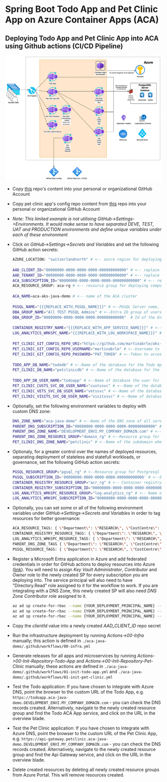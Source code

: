 # Spring Boot Todo App and Pet Clinic App on Azure Container Apps (ACA)

## Deploying Todo App and Pet Clinic App into ACA using Github actions (CI/CD Pipeline)

![Architecture Diagram](./aca-java-demo-architecture.drawio.png)

* Copy [this](https://github.com/martinabrle/aca-java-demo) repo's content into your personal or organizational GitHub Account
* Copy pet clinic app's config repo content from [this](https://github.com/martinabrle/aks-java-demo-config) repo into your personal or organizational GitHub Account
* *Note: This limited example is not utilising GitHub->Settings->Environments. It would make sense to have separated DEVE, TEST, UAT and PRODUCTION environments and define unique variables under each of these environment*
* Click on *GitHub->Settings->Secrets and Variables* and set the following GitHub action secrets:

    ```bash
    AZURE_LOCATION: "switzerlandnorth" # <-- azure region for deploying resources

    AAD_CLIENT_ID="00000000-0000-0000-0000-000000000000" # <-- replace with the client Id of a Microsoft Entra ID registered application, used for deploying Azure resources (see below)
    AAD_TENANT_ID="00000000-0000-0000-0000-000000000000" # <-- replace with Azure tenantId for deploying resources
    ACA_SUBSCRIPTION_ID="00000000-0000-0000-0000-000000000000" # <-- replace with azure subscription for deploying resources
    ACA_RESOURCE_GROUP: aca-rg # <-- resource group for deploying compute resources (will be created)

    ACA_NAME=aca-aks-java-demo # <-- name of the ACA cluster
    
    PGSQL_NAME="{{{REPLACE_WITH_PGSQL_NAME}}}" # <--PGSQL Server name, needs to be unique
    DBA_GROUP_NAME="All TEST PGSQL Admins" # <--Entra ID group of users with permissions to manage the PGSQL server
    DBA_GROUP_ID="00000000-0000-0000-0000-000000000000"  # Id of the Entra ID group of users with permissions to manage the PGSQL server, obtain from Portal's UI or by running 'az ad group show --group "${DBA_GROUP_NAME}" --query '[id]' -o tsv'

    CONTAINER_REGISTRY_NAME="{{{REPLACE_WITH_APP_SERVICE_NAME}}}" # <--needs to be unique
    LOG_ANALYTICS_WRKSPC_NAME="{{{REPLACE_WITH_LOG_WORKSPACE_NAME}}}" # <--needs to be unique

    PET_CLINIC_GIT_CONFIG_REPO_URI="https://github.com/martinabrle/aks-java-demo-config" # <--URI of YOUR Git repository with Pet Clinic Java Spring Boot configurations
    PET_CLINIC_GIT_CONFIG_REPO_USERNAME="martinabrle" # <--Username to access the Git repository with Pet Clinic Java Spring Boot configurations - in this case my GH handle
    PET_CLINIC_GIT_CONFIG_REPO_PASSWORD="PAT_TOKEN" # <--Token to access the Git repository with Pet Clinic Java Spring Boot configurations

    TODO_APP_DB_NAME="tododb" # <--Name of the database for the Todo App
    PET_CLINIC_DB_NAME="petclinicdb" # <--Name of the database for the Pet Clinic App

    TODO_APP_DB_USER_NAME="todoapp" # <--Name of database the user for the Todo App
    PET_CLINIC_CUSTS_SVC_DB_USER_NAME="custssvc" # <--Name of the database user for the Pet Clinic Customers Service
    PET_CLINIC_VETS_SVC_DB_USER_NAME="vetssvc" # <--Name of the database user for the Pet Clinic Vets Service
    PET_CLINIC_VISITS_SVC_DB_USER_NAME="visitssvc" # <--Name of database the user for the Pet Clinic Visits Service
    ```

* Optionally, set the following environment variables to deploy with custom DNS zone:

    ```bash
    DNS_ZONE_NAME="aca-java-demo" # <--Name of the DNS zone of all services - here I expect to use DNS names like "aca-java-demo.petclinic.DEVELOPMENT_ENVI.MY_COMPANY_DOMAIN.com"
    PARENT_DNS_SUBSCRIPTION_ID="00000000-0000-0000-0000-000000000000" # <--Subscription ID where the parent DNS zone is located
    PARENT_DNS_ZONE_NAME="DEVELOPMENT_ENVI.MY_COMPANY_DOMAIN.com" # <--Name of the parent DNS zone - here I expect to use DNS names like "aca-java-demo.petclinic.DEVELOPMENT_ENVI.MY_COMPANY_DOMAIN.com
    PARENT_DNS_ZONE_RESOURCE_GROUP="domain_rg" # <--Resource group for the parent DNS zone
    PET_CLINIC_DNS_ZONE_NAME="petclinic" # <--Name of the subdomain where the Pet Clinic app will be deployed
    ```

* Optionaly, for a greater control over the names of deployed resources, separating deployment of stateless and statefull workloads, or governance, set the following GitHub action secrets:

    ```bash
    PGSQL_RESOURCE_GROUP="pgsql_rg" # <--Resource group for Postgresql server, replace with a name of your choice, following your company's policies
    PGSQL_SUBSCRIPTION_ID='00000000-0000-0000-0000-000000000000' # <--Subscription ID where PGSQL will be deployed
    CONTAINER_REGISTRY_RESOURCE_GROUP="acr_rg" # <-- Container registry resource group, replace with a name of your choice, following your company's policies
    CONTAINER_REGISTRY_SUBSCRIPTION_ID="00000000-0000-0000-0000-000000000000" # <-- Replace with the container registry resource subscription Id, if different from ACA deployment's subscription Id
    LOG_ANALYTICS_WRKSPC_RESOURCE_GROUP="log-analytics_rg" # <-- Name of the log analytics workspace resource group
    LOG_ANALYTICS_WRKSPC_SUBSCRIPTION_ID="00000000-0000-0000-0000-000000000000" # <--Subscription ID where Log Analytics will be deployed, if different from ACA deployment's subscription Id
    ```

* Optionally, you can set some or all of the following environment variables under *GitHub->Settings->Secrets and Variables* in order to tag resources for better governance:

    ```bash
    ACA_RESOURCE_TAGS: { \"Department\": \"RESEARCH\", \"CostCentre\": \"DEVELOPMENT\", \"DeleteWeekly\": \"true\", \"Workload\": \"DEVELOPMENT\", \"StopNightly\": \"true\"}
    CONTAINER_REGISTRY_RESOURCE_TAGS: { \"Department\": \"RESEARCH\", \"CostCentre\": \"DEVELOPMENT\", \"DeleteWeekly\": \"false\", \"Workload\": \"DEVELOPMENT\"}
    LOG_ANALYTICS_WRKSPC_RESOURCE_TAGS: { \"Department\": \"RESEARCH\", \"CostCentre\": \"DEVELOPMENT\", \"DeleteWeekly\": \"false\", \"Workload\": \"DEVELOPMENT\"}
    PARENT_DNS_ZONE_TAGS { \"Department\": \"RESEARCH\", \"CostCentre\": \"DEVELOPMENT\", \"DeleteWeekly\": \"false\", \"Workload\": \"DEVELOPMENT\"}
    PGSQL_RESOURCE_TAGS: { \"Department\": \"RESEARCH\", \"CostCentre\": \"DEVELOPMENT\", \"DeleteWeekly\": \"false\", \"Workload\": \"DEVELOPMENT\", \"StopNightly\": \"true\"}
    ```

* Register a Microsoft Entra application in Azure and add federated credentials in order for GitHub actions to deploy resources into Azure ([link](https://learn.microsoft.com/en-us/azure/developer/github/connect-from-azure?tabs=azure-cli%2Cwindows#use-the-azure-login-action-with-openid-connect)). You will need to assign *Key Vault Administrator*, *Contributor* and *Owner* role to the newly created SP for every subscription you are deploying into. The service principal will also need to have "Directory.Read" role assigned to it for the workflow to work. If you are integrating with a DNS Zone, this newly created SP will also need *DNS Zone Contributor role* assigned to it.

    ```bash
    az ad sp create-for-rbac --name {YOUR_DEPLOYMENT_PRINCIPAL_NAME} --role "Key Vault Administrator" --scopes /subscriptions/{AZURE_SUBSCRIPTION_ID} --sdk-auth
    az ad sp create-for-rbac --name {YOUR_DEPLOYMENT_PRINCIPAL_NAME} --role contributor --scopes /subscriptions/{AZURE_SUBSCRIPTION_ID} --sdk-auth
    az ad sp create-for-rbac --name {YOUR_DEPLOYMENT_PRINCIPAL_NAME} --role owner --scopes /subscriptions/{AZURE_SUBSCRIPTION_ID} --sdk-auth
    ```

* Copy the *clientId* value into a newly created *AAD_CLIENT_ID* repo secret
* Run the infrastructure deployment by running *Actions->00-Infra* manually; this action is defined in ```./aca-java-demo/.github/workflows/00-infra.yml```
* Generate releases for all apps and microservices by running *Actions->00-Init-Repository-Todo-App* and *Actions->00-Init-Repository-Pet-Clinic* manually; these actions are defined in ```./aca-java-demo/.github/workflows/01-init-todo-app.yml``` and ```./aca-java-demo/.github/workflows/01-init-pet-clinic.yml```
* Test the Todo application:
    If you have chosen to integrate with Azure DNS, point the browser to the custom URL of the Todo App, e.g. ```https://todoapp.aca-java-demo.DEVELOPMENT_ENVI.MY_COMPANY_DOMAIN.com``` - you can check the DNS records created. Alternatively, navigate to the newly created resource group and find the Todo ACA App service, and click on the URL in the overview blade.
* Test the Pet Clinic application:
    If you have chosen to integrate with Azure DNS, point the browser to the custom URL of the Pet Clinic App, e.g. ```https://api-gateway.petclinic.aca-java-demo.DEVELOPMENT_ENVI.MY_COMPANY_DOMAIN.com``` - you can check the DNS records created. Alternatively, navigate to the newly created resource group and find the Api Gateway service, and click on the URL in the overview blade.
* Delete created resources by deleting all newly created resource groups from Azure Portal. This will remove resources created.
